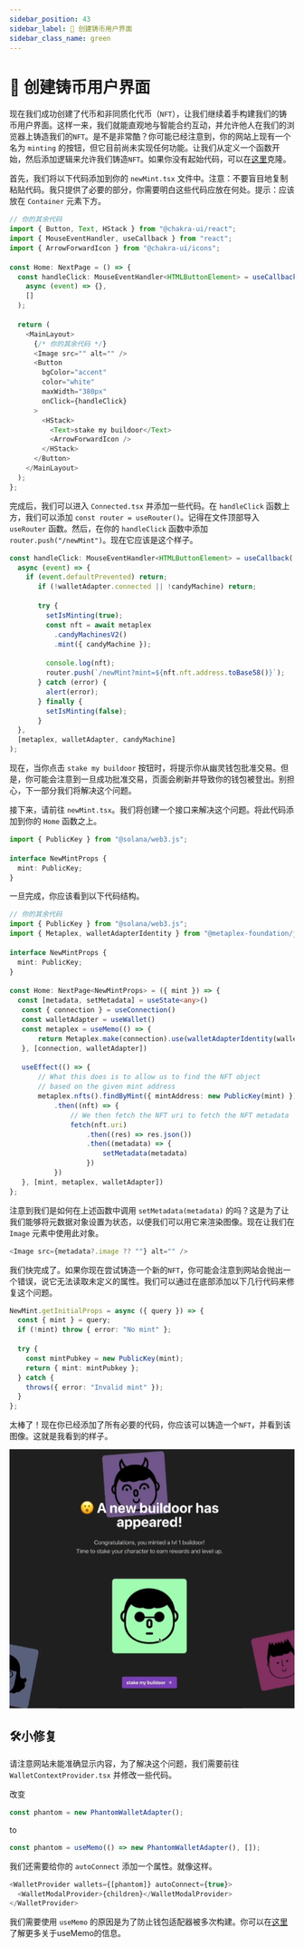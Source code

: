 ```yaml
---
sidebar_position: 43
sidebar_label: 🎨 创建铸币用户界面
sidebar_class_name: green
---
```


# 🎨 创建铸币用户界面

现在我们成功创建了代币和非同质化代币（`NFT`），让我们继续着手构建我们的铸币用户界面。这样一来，我们就能直观地与智能合约互动，并允许他人在我们的浏览器上铸造我们的`NFT`。是不是非常酷？你可能已经注意到，你的网站上现有一个名为 `minting` 的按钮，但它目前尚未实现任何功能。让我们从定义一个函数开始，然后添加逻辑来允许我们铸造`NFT`。如果你没有起始代码，可以在[这里](https://github.com/buildspace/buildoors/tree/solution-core-2-candy-machine)克隆。

首先，我们将以下代码添加到你的 `newMint.tsx` 文件中。注意：不要盲目地复制粘贴代码。我只提供了必要的部分，你需要明白这些代码应放在何处。提示：应该放在 `Container` 元素下方。

```ts
// 你的其余代码
import { Button, Text, HStack } from "@chakra-ui/react";
import { MouseEventHandler, useCallback } from "react";
import { ArrowForwardIcon } from "@chakra-ui/icons";

const Home: NextPage = () => {
  const handleClick: MouseEventHandler<HTMLButtonElement> = useCallback(
    async (event) => {},
    []
  );

  return (
    <MainLayout>
      {/* 你的其余代码 */}
      <Image src="" alt="" />
      <Button
        bgColor="accent"
        color="white"
        maxWidth="380px"
        onClick={handleClick}
      >
        <HStack>
          <Text>stake my buildoor</Text>
          <ArrowForwardIcon />
        </HStack>
      </Button>
    </MainLayout>
  );
};
```

完成后，我们可以进入 `Connected.tsx` 并添加一些代码。在 `handleClick` 函数上方，我们可以添加 `const router = useRouter()`。记得在文件顶部导入 `useRouter` 函数。然后，在你的 `handleClick` 函数中添加 `router.push("/newMint")`。现在它应该是这个样子。

```ts
const handleClick: MouseEventHandler<HTMLButtonElement> = useCallback(
  async (event) => {
    if (event.defaultPrevented) return;
       if (!walletAdapter.connected || !candyMachine) return;

       try {
         setIsMinting(true);
         const nft = await metaplex
           .candyMachinesV2()
           .mint({ candyMachine });

         console.log(nft);
         router.push(`/newMint?mint=${nft.nft.address.toBase58()}`);
       } catch (error) {
         alert(error);
       } finally {
         setIsMinting(false);
       }
  },
  [metaplex, walletAdapter, candyMachine]
);
```

现在，当你点击 `stake my buildoor` 按钮时，将提示你从幽灵钱包批准交易。但是，你可能会注意到一旦成功批准交易，页面会刷新并导致你的钱包被登出。别担心，下一部分我们将解决这个问题。

接下来，请前往 `newMint.tsx`。我们将创建一个接口来解决这个问题。将此代码添加到你的 `Home` 函数之上。

```ts
import { PublicKey } from "@solana/web3.js";

interface NewMintProps {
  mint: PublicKey;
}
```

一旦完成，你应该看到以下代码结构。

```ts
// 你的其余代码
import { PublicKey } from "@solana/web3.js";
import { Metaplex, walletAdapterIdentity } from "@metaplex-foundation/js";

interface NewMintProps {
  mint: PublicKey;
}

const Home: NextPage<NewMintProps> = ({ mint }) => {
  const [metadata, setMetadata] = useState<any>()
   const { connection } = useConnection()
   const walletAdapter = useWallet()
   const metaplex = useMemo(() => {
       return Metaplex.make(connection).use(walletAdapterIdentity(walletAdapter))
   }, [connection, walletAdapter])

   useEffect(() => {
       // What this does is to allow us to find the NFT object
       // based on the given mint address
       metaplex.nfts().findByMint({ mintAddress: new PublicKey(mint) })
           .then((nft) => {
               // We then fetch the NFT uri to fetch the NFT metadata
               fetch(nft.uri)
                   .then((res) => res.json())
                   .then((metadata) => {
                       setMetadata(metadata)
                   })
           })
   }, [mint, metaplex, walletAdapter])
};

```

注意到我们是如何在上述函数中调用 `setMetadata(metadata)` 的吗？这是为了让我们能够将元数据对象设置为状态，以便我们可以用它来渲染图像。现在让我们在 `Image` 元素中使用此对象。

```ts
<Image src={metadata?.image ?? ""} alt="" />
```

我们快完成了。如果你现在尝试铸造一个新的`NFT`，你可能会注意到网站会抛出一个错误，说它无法读取未定义的属性。我们可以通过在底部添加以下几行代码来修复这个问题。

```ts
NewMint.getInitialProps = async ({ query }) => {
  const { mint } = query;
  if (!mint) throw { error: "No mint" };

  try {
    const mintPubkey = new PublicKey(mint);
    return { mint: mintPubkey };
  } catch {
    throws({ error: "Invalid mint" });
  }
};

```

太棒了！现在你已经添加了所有必要的代码，你应该可以铸造一个`NFT`，并看到该图像。这就是我看到的样子。

![](./img/mint-nft-displayt.png)

## 🛠️小修复

请注意网站未能准确显示内容，为了解决这个问题，我们需要前往 `WalletContextProvider.tsx` 并修改一些代码。

改变

```ts
const phantom = new PhantomWalletAdapter();
```

to

```ts
const phantom = useMemo(() => new PhantomWalletAdapter(), []);
```

我们还需要给你的 `autoConnect` 添加一个属性。就像这样。

```ts
<WalletProvider wallets={[phantom]} autoConnect={true}>
  <WalletModalProvider>{children}</WalletModalProvider>
</WalletProvider>
```

我们需要使用 `useMemo` 的原因是为了防止钱包适配器被多次构建。你可以在[这里](https://reactjs.org/docs/hooks-reference.html#usememo?utm_source=buildspace.so&utm_medium=buildspace_project)了解更多关于useMemo的信息。
